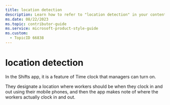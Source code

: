 ```yaml
---
title: location detection
description: Learn how to refer to "location detection" in your content.
ms.date: 08/22/2023
ms.topic: contributor-guide
ms.service: microsoft-product-style-guide
ms.custom:
  - TopicID 66838
---
```



# location detection

In the Shifts app, it is a feature of Time clock that managers can turn on. 

They designate a location where workers should be when they clock in and out using their mobile phones, and then the app makes note of where the workers actually clock in and out.

